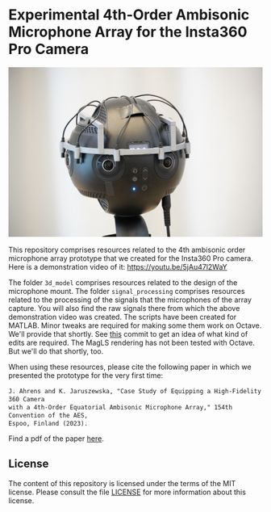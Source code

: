 # Experimental 4th-Order Ambisonic Microphone Array for the Insta360 Pro Camera

![prototype](pics/prototype.jpg "prototype")

This repository comprises resources related to the 4th ambisonic order microphone array prototype that we created for the Insta360 Pro camera. Here is a demonstration video of it: https://youtu.be/5jAu47l2WaY

The folder `3d_model` comprises resources related to the design of the microphone mount. The folder `signal_processing` comprises resources related to the processing of the signals that the microphones of the array capture. You will also find the raw signals there from which the above demonstration video was created.  The scripts have been created for MATLAB. Minor tweaks are required for making some them work on Octave. We'll provide that shortly. See [this](https://github.com/AppliedAcousticsChalmers/ambisonic-encoding/commit/76088d25df88498b9505526ae59e62d48b10267b) commit to get an idea of what kind of edits are required. The MagLS rendering has not been tested with Octave. But we'll do that shortly, too.

When using these resources, please cite the following paper in which we presented the prototype for the very first time:

    J. Ahrens and K. Jaruszewska, "Case Study of Equipping a High-Fidelity 360 Camera 
    with a 4th-Order Equatorial Ambisonic Microphone Array," 154th Convention of the AES, 
    Espoo, Finland (2023). 
    
Find a pdf of the paper [here](https://research.chalmers.se/publication/535721/file/535721_Fulltext.pdf).

## License
The content of this repository is licensed under the terms of the MIT license. Please consult the file [LICENSE](LICENSE) for more information about this license.